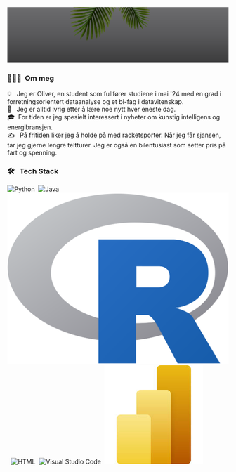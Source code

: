 <p align="center">
	<img src="pictures/GithubBanner.png">
</p>

### 👨🏻‍💻 &nbsp;Om meg

💡 &nbsp; Jeg er Oliver, en student som fullfører studiene i mai '24 med en grad i forretningsorientert dataanalyse og et bi-fag i datavitenskap. \
🌱 &nbsp; Jeg er alltid ivrig etter å lære noe nytt hver eneste dag. \
🎓 &nbsp;For tiden er jeg spesielt interessert i nyheter om kunstig intelligens og energibransjen.\
✍️ &nbsp; På fritiden liker jeg å holde på med racketsporter. Når jeg får sjansen, tar jeg gjerne lengre teltturer. Jeg er også en bilentusiast som setter pris på fart og spenning. 

### 🛠 &nbsp; Tech Stack

![Python](https://img.shields.io/badge/-Python-05122A?style=flat&logo=python)&nbsp;
![Java](https://img.shields.io/badge/-Java-05122A?style=flat&logo=Java&logoColor=FFA518)&nbsp;
![R](pictures/R_logo.svg.png)&nbsp; 
![HTML](https://img.shields.io/badge/-HTML-05122A?style=flat&logo=HTML5)&nbsp;
![Visual Studio Code](https://img.shields.io/badge/-Visual%20Studio%20Code-05122A?style=flat&logo=visual-studio-code&logoColor=007ACC)&nbsp; 
![Power BI](pictures/powerbi.jpg)&nbsp; 
